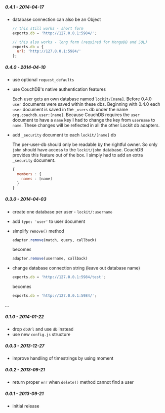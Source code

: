 
##### 0.4.1 - 2014-04-17

- database connection can also be an Object

  ```js
  // this still works - short form
  exports.db = 'http://127.0.0.1:5984/';  

  // this also works - long form (required for MongoDB and SQL)
  exports.db = {
    url: 'http://127.0.0.1:5984/'
  };
  ```

##### 0.4.0 - 2014-04-10

- use optional `request_defaults`
- use CouchDB's native authentication features

  Each user gets an own database named `lockit/[name]`.
  Before 0.4.0 `user` documents were saved within these dbs. Beginning with 0.4.0
  each `user` document is saved in the `_users` db under the name `org.couchdb.user:[name]`.
  Because CouchDB requires the `user` document to have a `name` key I had to change
  the key from `username` to `name`. These changes will be reflected in all the other
  Lockit db adapters.

- add `_security` document to each `lockit/[name]` db

  The per-user-db should only be readable by the rightful owner. So only `john`
  should have access to the `lockit/john` database. CouchDB provides this feature
  out of the box. I simply had to add an extra `_security` document.

  ```js
  {
    members : {
      names : [name]
    }
  }
  ```

##### 0.3.0 - 2014-04-03

- create one database per user - `lockit/:username`
- add `type: 'user'` to user document
- simplify `remove()` method

  ```js
  adapter.remove(match, query, callback)
  ```

  becomes

  ```js
  adapter.remove(username, callback)
  ```

- change database connection string (leave out database name)

  ```js
  exports.db = 'http://127.0.0.1:5984/test';
  ```

  becomes

  ```js
  exports.db = 'http://127.0.0.1:5984/';
  ```

...

##### 0.1.0 - 2014-01-22

 - drop `dbUrl` and use `db` instead
 - use new `config.js` structure

##### 0.0.3 - 2013-12-27

 - improve handling of timestrings by using moment

##### 0.0.2 - 2013-09-21

 - return proper `err` when `delete()` method cannot find a user

##### 0.0.1 - 2013-09-21

 - initial release
